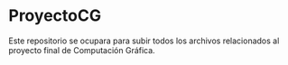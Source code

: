 # ProyectoCG
Este repositorio se ocupara para subir todos los archivos relacionados al proyecto final de Computación Gráfica.
